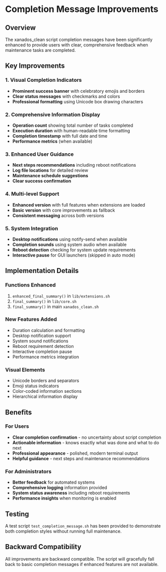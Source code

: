 # Completion Message Improvements

## Overview
The xanados_clean script completion messages have been significantly enhanced to provide users with clear, comprehensive feedback when maintenance tasks are completed.

## Key Improvements

### 1. Visual Completion Indicators
- **Prominent success banner** with celebratory emojis and borders
- **Clear status messages** with checkmarks and colors
- **Professional formatting** using Unicode box drawing characters

### 2. Comprehensive Information Display
- **Operation count** showing total number of tasks completed
- **Execution duration** with human-readable time formatting
- **Completion timestamp** with full date and time
- **Performance metrics** (when available)

### 3. Enhanced User Guidance
- **Next steps recommendations** including reboot notifications
- **Log file locations** for detailed review
- **Maintenance schedule suggestions**
- **Clear success confirmation**

### 4. Multi-level Support
- **Enhanced version** with full features when extensions are loaded
- **Basic version** with core improvements as fallback
- **Consistent messaging** across both versions

### 5. System Integration
- **Desktop notifications** using notify-send when available
- **Completion sounds** using system audio when available
- **Reboot detection** checking for system update requirements
- **Interactive pause** for GUI launchers (skipped in auto mode)

## Implementation Details

### Functions Enhanced
1. `enhanced_final_summary()` in `lib/extensions.sh`
2. `final_summary()` in `lib/core.sh` 
3. `final_summary()` in main `xanados_clean.sh`

### New Features Added
- Duration calculation and formatting
- Desktop notification support
- System sound notifications
- Reboot requirement detection
- Interactive completion pause
- Performance metrics integration

### Visual Elements
- Unicode borders and separators
- Emoji status indicators
- Color-coded information sections
- Hierarchical information display

## Benefits

### For Users
- **Clear completion confirmation** - no uncertainty about script completion
- **Actionable information** - knows exactly what was done and what to do next
- **Professional appearance** - polished, modern terminal output
- **Helpful guidance** - next steps and maintenance recommendations

### For Administrators
- **Better feedback** for automated systems
- **Comprehensive logging** information provided
- **System status awareness** including reboot requirements
- **Performance insights** when monitoring is enabled

## Testing
A test script `test_completion_message.sh` has been provided to demonstrate both completion styles without running full maintenance.

## Backward Compatibility
All improvements are backward compatible. The script will gracefully fall back to basic completion messages if enhanced features are not available.
